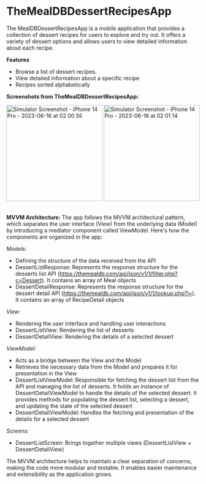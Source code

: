 # TheMealDBDessertRecipesApp
The MealDBDessertRecipesApp is a mobile application that provides a collection of dessert recipes for users to explore and try out. It offers a variety of dessert options and allows users to view detailed information about each recipe.

**Features**
- Browse a list of dessert recipes.
- View detailed information about a specific recipe
- Recipes sorted alphabetically

**Screenshots from TheMealDBDessertRecipesApp:**

<img src="https://github.com/fatiimajamiil/TheMealDBDessertRecipesApp/assets/113564184/1ba85bc0-bfcd-479f-80ff-30fe908944fc" alt="Simulator Screenshot - iPhone 14 Pro - 2023-06-16 at 02 00 55" width="250" height="auto">
<img src="https://github.com/fatiimajamiil/TheMealDBDessertRecipesApp/assets/113564184/05d21b9a-ea4c-4aef-b666-84856e1086b3" alt="Simulator Screenshot - iPhone 14 Pro - 2023-06-16 at 02 01 14" width="250" height="auto">
<br>
<br>

**MVVM Architecture:**
The app follows the MVVM architectural pattern, which separates the user interface (View) from the underlying data (Model) by introducing a mediator component called ViewModel. Here's how the components are organized in the app:

*Models:*
- Defining the structure of the data received from the API
- DessertListResponse: Represents the response structure for the desserts list API (https://themealdb.com/api/json/v1/1/filter.php?c=Dessert). It contains an array of Meal objects
- DessertDetailResponse: Represents the response structure for the dessert detail API (https://themealdb.com/api/json/v1/1/lookup.php?i=). It contains an array of RecipeDetail objects

*View:*
- Rendering the user interface and handling user interactions
- DessertListView: Rendering the list of desserts
- DessertDetailView: Rendering the details of a selected dessert 

*ViewModel:*
- Acts as a bridge between the View and the Model
- Retrieves the necessary data from the Model and prepares it for presentation in the View
- DessertListViewModel: Responsible for fetching the dessert list from the API and managing the list of desserts. It holds an instance of DessertDetailViewModel to handle the details of the selected dessert. It provides methods for populating the dessert list, selecting a dessert, and updating the state of the selected dessert
- DessertDetailViewModel: Handles the fetching and presentation of the details for a selected dessert

*Screens:*
- DessertListScreen: Brings together multiple views (DessertListView + DessertDetailView)

The MVVM architecture helps to maintain a clear separation of concerns, making the code more modular and testable. It enables easier maintenance and extensibility as the application grows.
